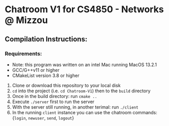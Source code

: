 # Chatroom V1 for CS4850 - Networks @ Mizzou

## Compilation Instructions:

   ### Requirements:
   
   * Note: this program was written on an intel Mac running MacOS 13.2.1    
   * GCC/G++v11 or higher
   * CMakeList version 3.8 or higher

1) Clone or download this repository to your local disk
2) `cd` into the project (i.e. `cd Chatroom-V1`) then to the `build` directory 
3) Once in the build directory: run `cmake ..` 
4) Execute `./server` first to run the server
5) With the server still running, in another terimal: run `./client`
6) In the running `client` instance you can use the chatroom commands:
                   {`login`, `newuser`, `send`, `logout`}

